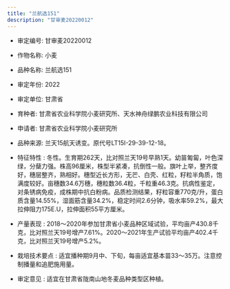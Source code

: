 ```yaml
---
title: "兰航选151"
description: "甘审麦20220012"
---
```

* 审定编号:  甘审麦20220012

*  作物名称:  小麦

*  品种名称:  兰航选151

*  审定年份:  2022

*  审定单位:  甘肃省

* 育种者:  甘肃省农业科学院小麦研究所、天水神舟绿鹏农业科技有限公司

*  申请者:  甘肃省农业科学院小麦研究所

*  品种来源:  兰天15航天诱变。原代号LT15Ⅰ-29-39-12-18。

*  特征特性 : 
冬性。生育期262天，比对照兰天19号早熟1天。幼苗匍匐，叶色深绿，分蘖力强。株高96厘米，株型半紧凑，抗倒性一般。旗叶上举，整齐度好，穗层整齐，熟相好。穗型近长方形，无芒、白壳、红粒，籽粒半角质，饱满度较好。亩穗数34.6万穗，穗粒数36.4粒，千粒重46.3克。抗病性鉴定，对条锈病免疫，成株期中抗白粉病。品质检测结果，籽粒容重770克/升，蛋白质含量14.55%，湿面筋含量34.2%，稳定时间2.6分钟，吸水率59.2%，最大拉伸阻力175E.U，拉伸面积55平方厘米。
 
*  产量表现 : 
2018～2020年参加甘肃省小麦品种区域试验，平均亩产430.8千克，比对照兰天19号增产7.61%。2020～2021年生产试验平均亩产402.4千克，比对照兰天19号增产5.2%。

*  栽培技术要点 : 
适宜播种期9月中、下旬，每亩适宜基本苗33～35万。注意控制播量和追肥施用量。

*  审定意见 : 
适宜在甘肃省陇南山地冬麦品种类型区种植。
